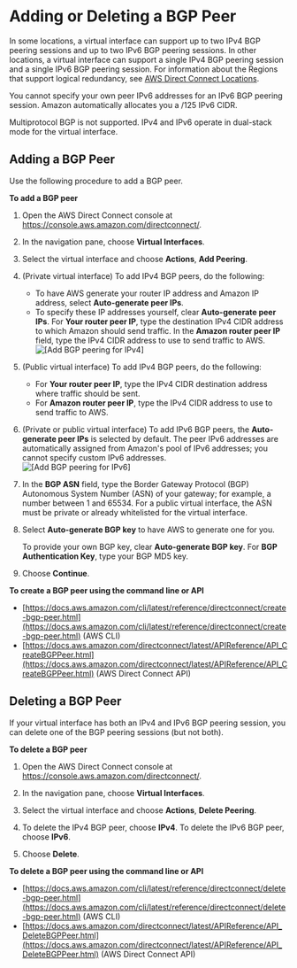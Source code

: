 # Adding or Deleting a BGP Peer<a name="add-peer-to-vif"></a>

 In some locations, a virtual interface can support up to two IPv4 BGP peering sessions and up to two IPv6 BGP peering sessions\. In other locations, a virtual interface can support a single IPv4 BGP peering session and a single IPv6 BGP peering session\. For information about the Regions that support logical redundancy, see [AWS Direct Connect Locations](https://aws.amazon.com/directconnect/features/#AWS_Direct_Connect_Locations)\.

You cannot specify your own peer IPv6 addresses for an IPv6 BGP peering session\. Amazon automatically allocates you a /125 IPv6 CIDR\. 

Multiprotocol BGP is not supported\. IPv4 and IPv6 operate in dual\-stack mode for the virtual interface\.

## Adding a BGP Peer<a name="add-bgp-peer-vif"></a>

Use the following procedure to add a BGP peer\.

**To add a BGP peer**

1. Open the AWS Direct Connect console at [https://console\.aws\.amazon\.com/directconnect/](https://console.aws.amazon.com/directconnect/)\.

1. In the navigation pane, choose **Virtual Interfaces**\.

1. Select the virtual interface and choose **Actions**, **Add Peering**\.

1. \(Private virtual interface\) To add IPv4 BGP peers, do the following:
   + To have AWS generate your router IP address and Amazon IP address, select **Auto\-generate peer IPs**\.
   + To specify these IP addresses yourself, clear **Auto\-generate peer IPs**\. For **Your router peer IP**, type the destination IPv4 CIDR address to which Amazon should send traffic\. In the **Amazon router peer IP** field, type the IPv4 CIDR address to use to send traffic to AWS\.  
![\[Add BGP peering for IPv4\]](http://docs.aws.amazon.com/directconnect/latest/UserGuide/images/add_bgp_peering.png)

1. \(Public virtual interface\) To add IPv4 BGP peers, do the following:
   + For **Your router peer IP**, type the IPv4 CIDR destination address where traffic should be sent\.
   + For **Amazon router peer IP**, type the IPv4 CIDR address to use to send traffic to AWS\.

1. \(Private or public virtual interface\) To add IPv6 BGP peers, the **Auto\-generate peer IPs** is selected by default\. The peer IPv6 addresses are automatically assigned from Amazon's pool of IPv6 addresses; you cannot specify custom IPv6 addresses\.  
![\[Add BGP peering for IPv6\]](http://docs.aws.amazon.com/directconnect/latest/UserGuide/images/add_bgp_peering_ipv6.png)

1. In the **BGP ASN** field, type the Border Gateway Protocol \(BGP\) Autonomous System Number \(ASN\) of your gateway; for example, a number between 1 and 65534\. For a public virtual interface, the ASN must be private or already whitelisted for the virtual interface\.

1. Select **Auto\-generate BGP key** to have AWS to generate one for you\.

   To provide your own BGP key, clear **Auto\-generate BGP key**\. For **BGP Authentication Key**, type your BGP MD5 key\.

1. Choose **Continue**\.

**To create a BGP peer using the command line or API**
+ [https://docs.aws.amazon.com/cli/latest/reference/directconnect/create-bgp-peer.html](https://docs.aws.amazon.com/cli/latest/reference/directconnect/create-bgp-peer.html) \(AWS CLI\)
+ [https://docs.aws.amazon.com/directconnect/latest/APIReference/API_CreateBGPPeer.html](https://docs.aws.amazon.com/directconnect/latest/APIReference/API_CreateBGPPeer.html) \(AWS Direct Connect API\)

## Deleting a BGP Peer<a name="delete-bgp-peer-vif"></a>

If your virtual interface has both an IPv4 and IPv6 BGP peering session, you can delete one of the BGP peering sessions \(but not both\)\.

**To delete a BGP peer**

1. Open the AWS Direct Connect console at [https://console\.aws\.amazon\.com/directconnect/](https://console.aws.amazon.com/directconnect/)\.

1. In the navigation pane, choose **Virtual Interfaces**\.

1. Select the virtual interface and choose **Actions**, **Delete Peering**\.

1. To delete the IPv4 BGP peer, choose **IPv4**\. To delete the IPv6 BGP peer, choose **IPv6**\.

1. Choose **Delete**\.

**To delete a BGP peer using the command line or API**
+ [https://docs.aws.amazon.com/cli/latest/reference/directconnect/delete-bgp-peer.html](https://docs.aws.amazon.com/cli/latest/reference/directconnect/delete-bgp-peer.html) \(AWS CLI\)
+ [https://docs.aws.amazon.com/directconnect/latest/APIReference/API_DeleteBGPPeer.html](https://docs.aws.amazon.com/directconnect/latest/APIReference/API_DeleteBGPPeer.html) \(AWS Direct Connect API\)